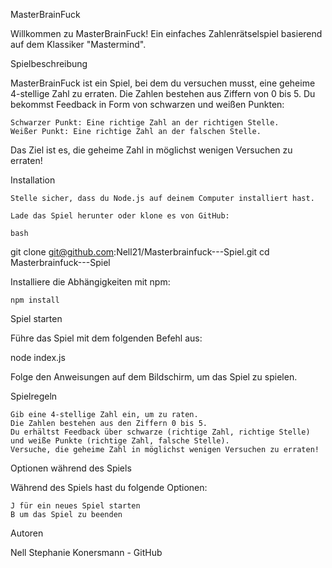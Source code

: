 MasterBrainFuck

Willkommen zu MasterBrainFuck! Ein einfaches Zahlenrätselspiel basierend auf dem Klassiker "Mastermind".

Spielbeschreibung

MasterBrainFuck ist ein Spiel, bei dem du versuchen musst, eine geheime 4-stellige Zahl zu erraten. Die Zahlen bestehen aus Ziffern von 0 bis 5. Du bekommst Feedback in Form von schwarzen und weißen Punkten:

    Schwarzer Punkt: Eine richtige Zahl an der richtigen Stelle.
    Weißer Punkt: Eine richtige Zahl an der falschen Stelle.

Das Ziel ist es, die geheime Zahl in möglichst wenigen Versuchen zu erraten!

Installation

    Stelle sicher, dass du Node.js auf deinem Computer installiert hast.

    Lade das Spiel herunter oder klone es von GitHub:

    bash

git clone git@github.com:Nell21/Masterbrainfuck---Spiel.git
cd Masterbrainfuck---Spiel

Installiere die Abhängigkeiten mit npm:

    npm install

Spiel starten

Führe das Spiel mit dem folgenden Befehl aus:

node index.js

Folge den Anweisungen auf dem Bildschirm, um das Spiel zu spielen.

Spielregeln

    Gib eine 4-stellige Zahl ein, um zu raten.
    Die Zahlen bestehen aus den Ziffern 0 bis 5.
    Du erhältst Feedback über schwarze (richtige Zahl, richtige Stelle) und weiße Punkte (richtige Zahl, falsche Stelle).
    Versuche, die geheime Zahl in möglichst wenigen Versuchen zu erraten!

Optionen während des Spiels

Während des Spiels hast du folgende Optionen:

    J für ein neues Spiel starten
    B um das Spiel zu beenden

Autoren

Nell Stephanie Konersmann - GitHub
